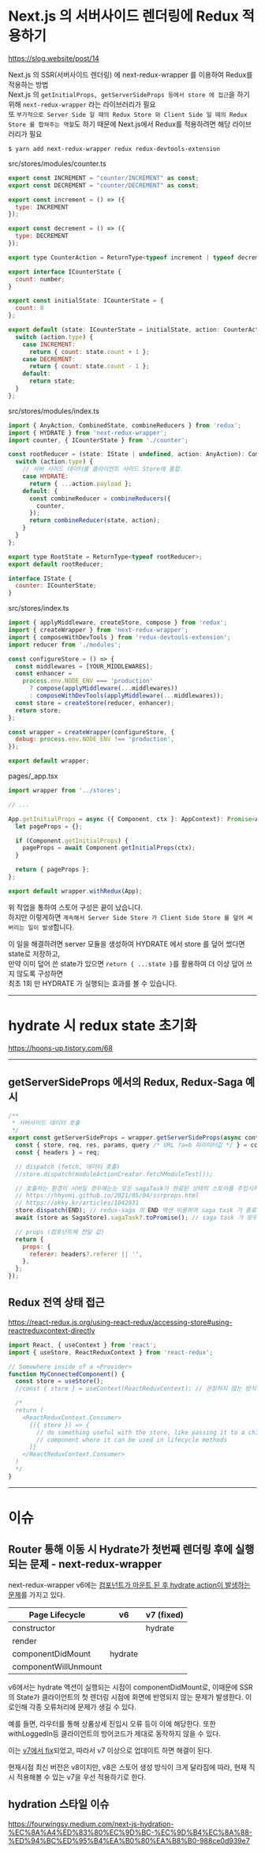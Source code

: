 # Next.js 의 서버사이드 렌더링에 Redux 적용하기

https://slog.website/post/14

Next.js 의 SSR(서버사이드 렌더링) 에 next-redux-wrapper 를 이용하여 Redux를 적용하는 방법  
Next.js 의 `getInitialProps, getServerSideProps 등에서 store 에 접근`을 하기 위해 `next-redux-wrapper` 라는 라이브러리가 필요  
또 `부가적으로 Server Side 일 때의 Redux Store 와 Client Side 일 때의 Redux Store 를 합쳐주는 역할`도 하기 때문에
Next.js에서 Redux를 적용하려면 해당 라이브러리가 필요

```
$ yarn add next-redux-wrapper redux redux-devtools-extension
```

src/stores/modules/counter.ts

```javascript
export const INCREMENT = "counter/INCREMENT" as const;
export const DECREMENT = "counter/DECREMENT" as const;

export const increment = () => ({
  type: INCREMENT
});

export const decrement = () => ({
  type: DECREMENT
});

export type CounterAction = ReturnType<typeof increment | typeof decrement>;

export interface ICounterState {
  count: number;
}

export const initialState: ICounterState = {
  count: 0
};

export default (state: ICounterState = initialState, action: CounterAction) => {
  switch (action.type) {
    case INCREMENT:
      return { count: state.count + 1 };
    case DECREMENT:
      return { count: state.count - 1 };
    default:
      return state;
  }
};
```

src/stores/modules/index.ts

```javascript
import { AnyAction, CombinedState, combineReducers } from 'redux';
import { HYDRATE } from 'next-redux-wrapper';
import counter, { ICounterState } from './counter';

const rootReducer = (state: IState | undefined, action: AnyAction): CombinedState<IState> => {
  switch (action.type) {
    // 서버 사이드 데이터를 클라이언트 사이드 Store에 통합.
    case HYDRATE:
      return { ...action.payload };
    default: {
      const combineReducer = combineReducers({
        counter,
      });
      return combineReducer(state, action);
    }
  }
};

export type RootState = ReturnType<typeof rootReducer>;
export default rootReducer;

interface IState {
  counter: ICounterState;
}
```

src/stores/index.ts

```javascript
import { applyMiddleware, createStore, compose } from 'redux';
import { createWrapper } from 'next-redux-wrapper';
import { composeWithDevTools } from 'redux-devtools-extension';
import reducer from './modules';

const configureStore = () => {
  const middlewares = [YOUR_MIDDLEWARES];
  const enhancer =
    process.env.NODE_ENV === 'production'
      ? compose(applyMiddleware(...middlewares))
      : composeWithDevTools(applyMiddleware(...middlewares));
  const store = createStore(reducer, enhancer);
  return store;
};

const wrapper = createWrapper(configureStore, {
  debug: process.env.NODE_ENV !== 'production',
});

export default wrapper;
```

pages/\_app.tsx

```javascript
import wrapper from '../stores';

// ...

App.getInitialProps = async ({ Component, ctx }: AppContext): Promise<AppInitialProps> => {
  let pageProps = {};

  if (Component.getInitialProps) {
    pageProps = await Component.getInitialProps(ctx);
  }

  return { pageProps };
};

export default wrapper.withRedux(App);
```

위 작업을 통하여 스토어 구성은 끝이 났습니다.  
하지만 이렇게하면 `계속해서 Server Side Store 가 Client Side Store 를 덮어 써버리는 일이 발생`합니다.

이 일을 해결하려면 server 모듈을 생성하여 HYDRATE 에서 store 를 덮어 썼다면 state로 저장하고,  
만약 이미 덮어 쓴 state가 있으면 `return { ...state }`를 활용하여 더 이상 덮어 쓰지 않도록 구성하면  
최초 1회 만 HYDRATE 가 실행되는 효과를 볼 수 있습니다.

---

# hydrate 시 redux state 초기화

https://hoons-up.tistory.com/68

---

## getServerSideProps 에서의 Redux, Redux-Saga 예시

```javascript
/**
 * 서버사이드 데이터 호출
 */
export const getServerSideProps = wrapper.getServerSideProps(async context => {
  const { store, req, res, params, query /* URL ?a=b 파라미터값 */ } = context;
  const { headers } = req;

  // dispatch (fetch, 데이터 호출)
  //store.dispatch(moduleActionCreator.fetchModuleTest());

  // 호출하는 환경이 서버일 경우에는는 모든 sagaTask가 완료된 상태의 스토어를 주입시켜줘야 한다.
  // https://hhyemi.github.io/2021/05/04/ssrprops.html
  // https://okky.kr/articles/1042931
  store.dispatch(END); // redux-saga 의 END 액션 이용하여 saga task 가 종료되도록 한다.
  await (store as SagaStore).sagaTask?.toPromise(); // saga task 가 모두 종료되면 resolve 된다.

  // props (컴포넌트에 전달 값)
  return {
    props: {
      referer: headers?.referer || '',
    },
  };
});
```

## Redux 전역 상태 접근

https://react-redux.js.org/using-react-redux/accessing-store#using-reactreduxcontext-directly

```javascript
import React, { useContext } from 'react';
import { useStore, ReactReduxContext } from 'react-redux';

// Somewhere inside of a <Provider>
function MyConnectedComponent() {
  const store = useStore();
  //const { store } = useContext(ReactReduxContext); // 권장하지 않는 방식

  /*
  return (
    <ReactReduxContext.Consumer>
      {({ store }) => {
        // do something useful with the store, like passing it to a child
        // component where it can be used in lifecycle methods
      }}
    </ReactReduxContext.Consumer>
  )
  */
}
```

---

# 이슈

## Router 통해 이동 시 Hydrate가 첫번째 렌더링 후에 실행되는 문제 - next-redux-wrapper

next-redux-wrapper v6에는 [컴포넌트가 마운트 된 후 hydrate action이 발생하는 문제](https://github.com/kirill-konshin/next-redux-wrapper/issues/280)를 가지고 있다.

| Page Lifecycle       | v6      | v7 (fixed) |
| -------------------- | ------- | ---------- |
| constructor          |         | hydrate    |
| render               |         |            |
| componentDidMount    | hydrate |            |
| componentWillUnmount |         |            |

v6에서는 hydrate 액션이 실행되는 시점이 componentDidMount로, 이때문에 SSR의 State가 클라이언트의 첫 렌더링 시점에 화면에 반영되지 않는 문제가 발생한다. 이로인해 각종 오류처리에 문제가 생길 수 있다.

예를 들면, 라우터를 통해 상품상세 진입시 오류 등이 이에 해당한다. 또한 withLoggedIn등 클라이언트의 방어코드가 제대로 동작하지 않을 수 있다.

이는 [v7에서 fix](https://github.com/kirill-konshin/next-redux-wrapper/pull/295)되었고, 따라서 v7 이상으로 업데이트 하면 해결이 된다.

현재시점 최신 버전은 v8이지만, v8은 스토어 생성 방식이 크게 달라짐에 따라, 현재 직시 적용해볼 수 있는 v7을 우선 적용하기로 한다.

## hydration 스타일 이슈

https://fourwingsy.medium.com/next-js-hydration-%EC%8A%A4%ED%83%80%EC%9D%BC-%EC%9D%B4%EC%8A%88-%ED%94%BC%ED%95%B4%EA%B0%80%EA%B8%B0-988ce0d939e7
